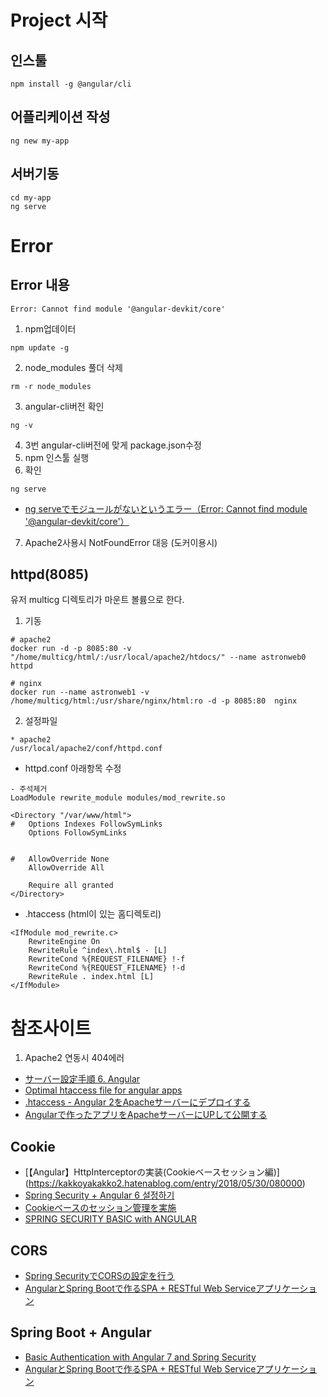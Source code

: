 # Project 시작
## 인스툴
```
npm install -g @angular/cli
```

## 어플리케이션 작성
```
ng new my-app
```

## 서버기동
```
cd my-app
ng serve
```

# Error
## Error 내용
```
Error: Cannot find module '@angular-devkit/core'
```
1. npm업데이터
```
npm update -g
```

2. node_modules 풀더 삭제
```
rm -r node_modules
```

3. angular-cli버전 확인
```
ng -v
```

4. 3번 angular-cli버전에 맞게 package.json수정
5. npm 인스툴 실행
6. 확인
```
ng serve
```
- [ng serveでモジュールがないというエラー（Error: Cannot find module '@angular-devkit/core'）](http://lighthouse-dev.hatenablog.com/entry/2018/03/21/205300)

7. Apache2사용시 NotFoundError 대응 (도커이용시)
## httpd(8085)
유저 multicg 디렉토리가 마운트 볼륨으로 한다.
1. 기동
```
# apache2
docker run -d -p 8085:80 -v "/home/multicg/html/:/usr/local/apache2/htdocs/" --name astronweb0 httpd

# nginx
docker run --name astronweb1 -v /home/multicg/html:/usr/share/nginx/html:ro -d -p 8085:80  nginx
```
2. 설정파일
```
* apache2
/usr/local/apache2/conf/httpd.conf
```
* httpd.conf 아래항목 수정
```
- 주석제거
LoadModule rewrite_module modules/mod_rewrite.so

<Directory "/var/www/html">
#   Options Indexes FollowSymLinks
    Options FollowSymLinks


#   AllowOverride None
    AllowOverride All

    Require all granted
</Directory>
```
* .htaccess (html이 있는 홈디렉토리)
```
<IfModule mod_rewrite.c>
    RewriteEngine On
    RewriteRule ^index\.html$ - [L]
    RewriteCond %{REQUEST_FILENAME} !-f
    RewriteCond %{REQUEST_FILENAME} !-d
    RewriteRule . index.html [L]
</IfModule>
```


# 참조사이트
1. Apache2 연동시 404에러
- [サーバー設定手順 6. Angular](https://mi12cp.hatenablog.com/entry/2018/08/25/224149)
- [Optimal htaccess file for angular apps](https://gist.github.com/julianpoemp/bcf277cb56d2420cc53ec630a04a3566)
- [.htaccess - Angular 2をApacheサーバーにデプロイする](https://tutorialmore.com/questions-1719808.htm)
- [Angularで作ったアプリをApacheサーバーにUPして公開する](https://qiita.com/agajo/items/d355b1fd54a35749d49e)

## Cookie
- [【Angular】HttpInterceptorの実装(Cookieベースセッション編)] (https://kakkoyakakko2.hatenablog.com/entry/2018/05/30/080000)
- [Spring Security + Angular 6 설정하기](https://bigzero37.tistory.com/54)
- [Cookieベースのセッション管理を実施](https://kakkoyakakko2.hatenablog.com/entry/2018/05/29/215409)
- [SPRING SECURITY BASIC with ANGULAR](https://m.blog.naver.com/PostView.nhn?blogId=neem693&logNo=221651325719&proxyReferer=https:%2F%2Fwww.google.co.jp%2F)

## CORS
- [Spring SecurityでCORSの設定を行う](https://tomokazu-kozuma.com/configure-cors-with-spring-security/)
- [AngularとSpring Bootで作るSPA + RESTful Web Serviceアプリケーション](https://www.slideshare.net/ssuser070fa9/angularspring-bootspa-restful-web-service)

## Spring Boot + Angular
- [Basic Authentication with Angular 7 and Spring Security](https://medium.com/@mind_sFlight/basic-authentication-with-angular-7-and-spring-security-6fd140efc031#8057)
- [AngularとSpring Bootで作るSPA + RESTful Web Serviceアプリケーション](https://www.slideshare.net/ssuser070fa9/angularspring-bootspa-restful-web-service)
